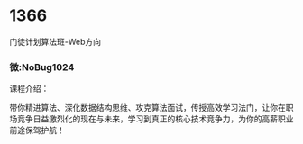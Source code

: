 # 1366
门徒计划算法班-Web方向
### 微:NoBug1024 


课程介绍：

带你精进算法、深化数据结构思维、攻克算法面试，传授高效学习法门，让你在职场竞争日益激烈化的现在与未来，学习到真正的核心技术竞争力，为你的高薪职业前途保驾护航！
